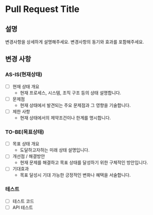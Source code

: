 # Pull Request Title

## 설명
변경사항을 상세하게 설명해주세요. 변경사항의 동기와 효과를 포함해주세요.

## 변경 사항
### AS-IS(현재상태)
- [ ] 현재 상태 개요
    - 현재 프로세스, 시스템, 조직 구조 등의 상태 설명합니다.
- [ ] 문제점
    - 현재 상태에서 발견되는 주요 문제점과 그 영향을 기술합니다.
- [ ] 제한 사항
    - 현재 상태에서의 제약조건이나 한계를 명시합니다.


### TO-BE(목표상태)
- [ ] 목표 상태 개요
    - 도달하고자하는 미래 상태 설명입니다.
- [ ] 개선점 / 해결방안
    - 현재 문제를 해결하고 목표 상태를 달성하기 위한 구체적인 방안입니다.
- [ ] 기대효과
    - 목표 달성시 기대 가능한 긍정적인 변화나 혜택을 서술합니다.


### 테스트
<!-- 본 변경사항이 테스트가 되었는지 기술해주세요 --> 
- [ ] 테스트 코드
- [ ] API 테스트 